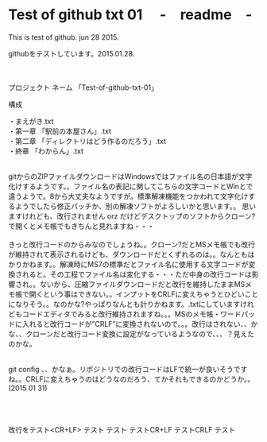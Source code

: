 # Test of github txt 01  　-　readme　-  

This is test of github.  jun 28 2015. 

githubをテストしています。2015.01.28.   <br><br><br>



プロジェクト ネーム 「Test-of-github-txt-01」

構成

・まえがき.txt    <br>
・第一章 「駅前の本屋さん」.txt    <br>
・第二章 「ディレクトリはどう作るのだろう」.txt   <br>
・終章 「わからん」.txt    <br><br>


gitからのZIPファイルダウンロードはWindowsではファイル名の日本語が文字化けするようです。。ファイル名の表記に関してこちらの文字コードとWinとで違うようで。8から大丈夫なようですが。標準解凍機能をつかわれて文字化けするようでしたら修正パッチか、別の解凍ソフトがよろしいかと思います。。 思いますけれども、改行されません orz だけどデスクトップのソフトからクローン?で開くとメモ帳でもきちんと見れますね・・・
<br><br>
きっと改行コードのからみなのでしょうね。。クローン?だとMSメモ帳でも改行が維持されて表示されるけども、ダウンロードだとくずれるのは。。なんともはかりかねます。。解凍時にMS7の標準だとファイル名に使用する文字コードが変換されると。その工程でファイル名は変化する・・・ただ中身の改行コードは影響され。。ないから、圧縮ファイルダウンロードだと改行を維持したままMSメモ帳で開くという事はできない。。インプットをCRLFに変えちゃうとひどいことになりそう。。なのかな?やっぱりなんとも計りかねます。.txtにしていますけれどもコードエディタでみると改行維持されますね。。。MSのメモ帳・ワードパッドに入れると改行コードが”CRLF”に変換されないので。。。改行はされない、、かな、、クローンだと改行コード変換に設定がなっているようなので、、、？見えたのかな。<br><br>



git config 、、かなぁ。リポジトリでの改行コードはLFで統一が良いそうですね。。CRLFに変えちゃうのはどうなのだろう、てかそれもできるのかどうか。。
(2015 01 31) 


<br><br><br>
改行をテスト<CR+LF>
テスト<CRLF>
テスト<CRLF>
テストCR+LF
テストCRLF
テスト







